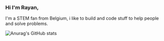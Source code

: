 ### Hi I'm Rayan, 
I'm a STEM fan from Belgium, i like to build and code stuff to help people and solve problems.

![Anurag's GitHub stats](https://github-readme-stats.vercel.app/api?username=rayanlupo_icons=true&theme=transparent)
